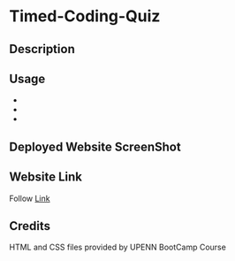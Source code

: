 # Timed-Coding-Quiz

## Description


## Usage 

- 
- 
- 

## Deployed Website ScreenShot

<!-- ![WebSite SreenShot](Password_Geneator_WebSite_ScreenShot.jpeg "WebSite ScreenShot") -->

## Website Link

Follow [Link](https://z20axa.github.io/Timed-Coding-Quiz/)

## Credits

HTML and CSS files provided by UPENN BootCamp Course


